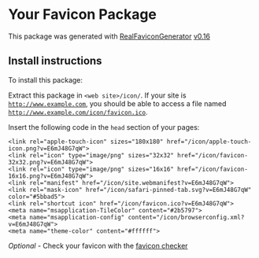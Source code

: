 # Your Favicon Package

This package was generated with [RealFaviconGenerator](https://realfavicongenerator.net/) [v0.16](https://realfavicongenerator.net/change_log#v0.16)

## Install instructions

To install this package:

Extract this package in <code>&lt;web site&gt;/icon/</code>. If your site is <code>http://www.example.com</code>, you should be able to access a file named <code>http://www.example.com/icon/favicon.ico</code>.

Insert the following code in the `head` section of your pages:

    <link rel="apple-touch-icon" sizes="180x180" href="/icon/apple-touch-icon.png?v=E6mJ48G7qW">
    <link rel="icon" type="image/png" sizes="32x32" href="/icon/favicon-32x32.png?v=E6mJ48G7qW">
    <link rel="icon" type="image/png" sizes="16x16" href="/icon/favicon-16x16.png?v=E6mJ48G7qW">
    <link rel="manifest" href="/icon/site.webmanifest?v=E6mJ48G7qW">
    <link rel="mask-icon" href="/icon/safari-pinned-tab.svg?v=E6mJ48G7qW" color="#5bbad5">
    <link rel="shortcut icon" href="/icon/favicon.ico?v=E6mJ48G7qW">
    <meta name="msapplication-TileColor" content="#2b5797">
    <meta name="msapplication-config" content="/icon/browserconfig.xml?v=E6mJ48G7qW">
    <meta name="theme-color" content="#ffffff">

*Optional* - Check your favicon with the [favicon checker](https://realfavicongenerator.net/favicon_checker)